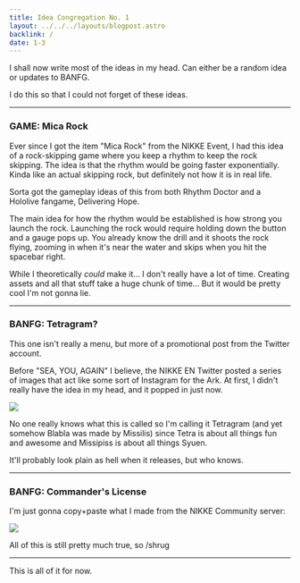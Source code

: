 ```yaml
---
title: Idea Congregation No. 1
layout: ../../../layouts/blogpost.astro
backlink: /
date: 1-3
---
```


I shall now write most of the ideas in my head. Can either be a random idea or updates to BANFG.

I do this so that I could not forget of these ideas.

---

### GAME: Mica Rock

Ever since I got the item "Mica Rock" from the NIKKE Event, I had this idea of a rock-skipping game where you keep a rhythm to keep the rock skipping. The idea is that the rhythm would be going faster exponentially. Kinda like an actual skipping rock, but definitely not how it is in real life.

Sorta got the gameplay ideas of this from both Rhythm Doctor and a Hololive fangame, Delivering Hope.

The main idea for how the rhythm would be established is how strong you launch the rock. Launching the rock would require holding down the button and a gauge pops up. You already know the drill and it shoots the rock flying, zooming in when it's near the water and skips when you hit the spacebar right.

While I theoretically *could* make it... I don't really have a lot of time. Creating assets and all that stuff take a huge chunk of time... But it would be pretty cool I'm not gonna lie.

---


### BANFG: Tetragram?

This one isn't really a menu, but more of a promotional post from the Twitter account.

Before "SEA, YOU, AGAIN" I believe, the NIKKE EN Twitter posted a series of images that act like some sort of Instagram for the Ark. At first, I didn't really have the idea in my head, and it popped in just now.

<img style="max-width: 50%" src="https://haxeflixel.is-terrible.com/6oesK3jB7.jpeg" />

No one really knows what this is called so I'm calling it Tetragram (and yet somehow Blabla was made by Missilis) since Tetra is about all things fun and awesome and Missipiss is about all things Syuen.

It'll probably look plain as hell when it releases, but who knows.

---

### BANFG: Commander's License

I'm just gonna copy+paste what I made from the NIKKE Community server:

![](https://haxeflixel.is-terrible.com/6oeuUV79B.png)

All of this is still pretty much true, so /shrug

---

This is all of it for now.